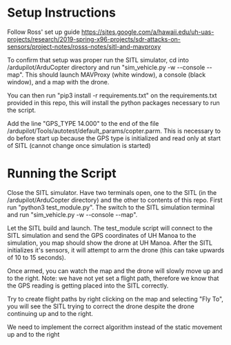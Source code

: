 # Setup Instructions

Follow Ross' set up guide https://sites.google.com/a/hawaii.edu/uh-uas-projects/research/2019-spring-x96-projects/sdr-attacks-on-sensors/project-notes/rosss-notes/sitl-and-mavproxy 

To confirm that setup was proper run the SITL simulator, cd into /ardupilot/ArduCopter directory and run "sim\_vehicle.py -w --console --map". This should launch MAVProxy (white window), a console (black window), and a map with the drone.

You can then run "pip3 install -r requirements.txt" on the requirements.txt provided in this repo, this will install the python packages necessary to run the script.

Add the line "GPS_TYPE 14.000" to the end of the file /ardupilot/Tools/autotest/default_params/copter.parm. This is necessary to do before start up because the GPS type is initialized and read only at start of SITL (cannot change once simulation is started)

# Running the Script

Close the SITL simulator. Have two terminals open, one to the SITL (in the /ardupilot/ArduCopter directory) and the other to contents of this repo. First run "python3 test\_module.py". The switch to the SITL simulation terminal and run "sim\_vehicle.py -w --console --map".

Let the SITL build and launch. The test\_module script will connect to the SITL simulation and send the GPS coordinates of UH Manoa to the simulation, you map should show the drone at UH Manoa. After the SITL initializes it's sensors, it will attempt to arm the drone (this can take upwards of 10 to 15 seconds). 

Once armed, you can watch the map and the drone will slowly move up and to the right. Note: we have not yet set a flight path, therefore we know that the GPS reading is getting placed into the SITL correctly.

Try to create flight paths by right clicking on the map and selecting "Fly To", you will see the SITL trying to correct the drone despite the drone continuing up and to the right.

We need to implement the correct algorithm instead of the static movement up and to the right
